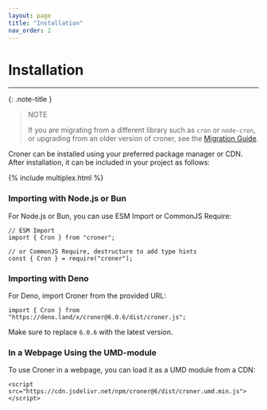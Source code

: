 ```yaml
---
layout: page
title: "Installation"
nav_order: 2
---
```


# Installation

---

{: .note-title }
> NOTE
>
> If you are migrating from a different library such as `cron` or `node-cron`, or upgrading from an older version of croner, see the [Migration Guide](migration.md).

Croner can be installed using your preferred package manager or CDN. After installation, it can be included in your project as follows:

{% include multiplex.html %}

### Importing with Node.js or Bun

For Node.js or Bun, you can use ESM Import or CommonJS Require:

    // ESM Import
    import { Cron } from "croner";

    // or CommonJS Require, destructure to add type hints
    const { Cron } = require("croner");

### Importing with Deno

For Deno, import Croner from the provided URL:

    import { Cron } from "https://deno.land/x/croner@6.0.6/dist/croner.js";

Make sure to replace `6.0.6` with the latest version.

### In a Webpage Using the UMD-module

To use Croner in a webpage, you can load it as a UMD module from a CDN:

    <script src="https://cdn.jsdelivr.net/npm/croner@6/dist/croner.umd.min.js"></script>

